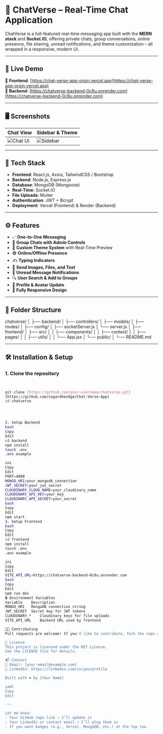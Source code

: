 # 💬 ChatVerse – Real-Time Chat Application

ChatVerse is a full-featured real-time messaging app built with the **MERN stack** and **Socket.IO**, offering private chats, group conversations, online presence, file sharing, unread notifications, and theme customization – all wrapped in a responsive, modern UI.

---

## 🚀 Live Demo

🔗 **Frontend**: [https://chat-verse-app-orpin.vercel.app](https://chat-verse-app-orpin.vercel.app)  
🔗 **Backend**: [https://chatverse-backend-0c8u.onrender.com](https://chatverse-backend-0c8u.onrender.com)

---

## 🖥️ Screenshots

| Chat View | Sidebar & Theme |
|-----------|-----------------|
| ![Chat UI](screenshots/chat-ui.png) | ![Sidebar](screenshots/sidebar-ui.png) |

---

## 🔧 Tech Stack

- **Frontend**: React.js, Axios, TailwindCSS / Bootstrap
- **Backend**: Node.js, Express.js
- **Database**: MongoDB (Mongoose)
- **Real-Time**: Socket.IO
- **File Uploads**: Multer
- **Authentication**: JWT + Bcrypt
- **Deployment**: Vercel (Frontend) & Render (Backend)

---

## ⚙️ Features

- ✅ **One-to-One Messaging**
- 👥 **Group Chats with Admin Controls**
- 🎨 **Custom Theme System** with Real-Time Preview
- 🟢 **Online/Offline Presence**
- ✍️ **Typing Indicators**
- 📁 **Send Images, Files, and Text**
- 🔔 **Unread Message Notifications**
- 🔍 **User Search & Add to Groups**
- 👤 **Profile & Avatar Update**
- 📱 **Fully Responsive Design**

---

## 📁 Folder Structure

chatverse/
│
├── backend/
│ ├── controllers/
│ ├── models/
│ ├── routes/
│ ├── config/
│ ├── socketServer.js
│ └── server.js
│
├── frontend/
│ ├── src/
│ │ ├── components/
│ │ ├── context/
│ │ ├── pages/
│ │ ├── utils/
│ │ └── App.jsx
│ └── public/
│
└── README.md



---

## 🛠️ Installation & Setup

### 1. Clone the repository
```bash


git clone [https://github.com/your-username/chatverse.git]
(https://github.com/sagardhondge/Chat-Verse-App)
cd chatverse




2. Setup Backend
bash
Copy
Edit
cd backend
npm install
touch .env
.env example

ini
Copy
Edit
PORT=4000
MONGO_URI=your_mongodb_connection
JWT_SECRET=your_jwt_secret
CLOUDINARY_CLOUD_NAME=your_cloudinary_name
CLOUDINARY_API_KEY=your_key
CLOUDINARY_API_SECRET=your_secret
bash
Copy
Edit
npm start
3. Setup Frontend
bash
Copy
Edit
cd frontend
npm install
touch .env
.env example

ini
Copy
Edit
VITE_API_URL=https://chatverse-backend-0c8u.onrender.com
bash
Copy
Edit
npm run dev
🔒 Environment Variables
Variable	Description
MONGO_URI	MongoDB connection string
JWT_SECRET	Secret key for JWT tokens
CLOUDINARY_*	Cloudinary keys for file uploads
VITE_API_URL	Backend URL used by frontend

👨‍💻 Contributing
Pull requests are welcome! If you'd like to contribute, fork the repo and submit a PR.

📝 License
This project is licensed under the MIT License.
See the LICENSE file for details.

📬 Contact
📧 Email: [your-email@example.com]
🔗 LinkedIn: https://linkedin.com/in/yourprofile

Built with ❤️ by [Your Name]

yaml
Copy
Edit

---

Let me know:
- Your GitHub repo link → I’ll update it
- Your LinkedIn or contact email → I’ll plug them in
- If you want badges (e.g., Vercel, MongoDB, etc.) at the top too



